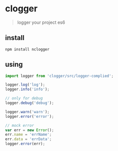 # clogger

> logger your project es6


## install

    npm install nclogger


## using

```javascript
import logger from 'clogger/src/logger-complied';

logger.log('log');
logger.info('info');

// only for debug
logger.debug('debug');

logger.warn('warn');
logger.error('error');

// mock error
var err = new Error();
err.name = 'errName';
err.data = 'errData';
logger.error(err);

```
